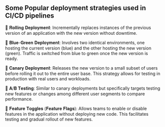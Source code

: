 ##  Some Popular deployment strategies used in CI/CD pipelines

🔮 𝐑𝐨𝐥𝐥𝐢𝐧𝐠 𝐃𝐞𝐩𝐥𝐨𝐲𝐦𝐞𝐧𝐭: Incrementally replaces instances of the previous version of an application with the new version without downtime.

🔮 𝐁𝐥𝐮𝐞-𝐆𝐫𝐞𝐞𝐧 𝐃𝐞𝐩𝐥𝐨𝐲𝐦𝐞𝐧𝐭: Involves two identical environments, one hosting the current version (blue) and the other hosting the new version (green). Traffic is switched from blue to green once the new version is ready.

🔮 𝐂𝐚𝐧𝐚𝐫𝐲 𝐃𝐞𝐩𝐥𝐨𝐲𝐦𝐞𝐧𝐭: Releases the new version to a small subset of users before rolling it out to the entire user base. This strategy allows for testing in production with real users and workloads.

🔮 𝐀/𝐁 𝐓𝐞𝐬𝐭𝐢𝐧𝐠: Similar to canary deployments but specifically targets testing new features or changes among different user segments to compare performance.

🔮 𝐅𝐞𝐚𝐭𝐮𝐫𝐞 𝐓𝐨𝐠𝐠𝐥𝐞𝐬 (𝐅𝐞𝐚𝐭𝐮𝐫𝐞 𝐅𝐥𝐚𝐠𝐬): Allows teams to enable or disable features in the application without deploying new code. This facilitates testing and gradual rollout of new features.
